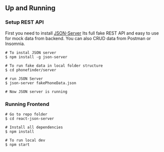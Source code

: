 ## Up and Running

### Setup REST API
First you need to install [JSON-Server](https://github.com/typicode/json-server) Its full fake REST API and easy to use for mock data from backend. You can also CRUD data from Postman or Insomnia.

```shell
# To instal JSON server
$ npm install -g json-server

# To run fake data in local folder structure
$ cd phonefinder/server

# run JSON Server
$ json-server fakePhoneData.json

# Now JSON server is running
```

### Running Frontend

```shell
# Go to repo folder
$ cd react-json-server

# Install all dependencies
$ npm install

# To run local dev
$ npm start
```

